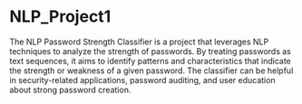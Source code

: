 # NLP_Project1
The NLP Password Strength Classifier is a project that leverages NLP techniques to analyze the strength of passwords. By treating passwords as text sequences, it aims to identify patterns and characteristics that indicate the strength or weakness of a given password. The classifier can be helpful in security-related applications, password auditing, and user education about strong password creation.
